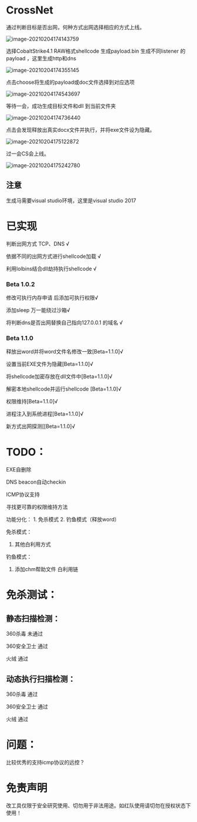 # CrossNet

通过判断目标是否出网，何种方式出网选择相应的方式上线。

![image-20210204174143759](media/crossnet.png)

选择CobaltStrike4.1  RAW格式shellcode  生成payload.bin  生成不同listener 的payload ，这里生成http和dns

![image-20210204174355145](media/genbin.png)

点击choose将生成的payload或doc文件选择到对应选项

![image-20210204174543697](media/crossnetgenbin.png)

等待一会，成功生成目标文件和dll 到当前文件夹

![image-20210204174736440](media/genedfile.png)

点击会发现释放出真实docx文件并执行，并将exe文件设为隐藏。

![image-20210204175122872](media/wordfile.png)

过一会CS会上线。

![image-20210204175242780](media/cson.png)

## 注意

生成马需要visual studio环境，这里是visual studio 2017

# 已实现

判断出网方式 TCP、DNS   √

依据不同的出网方式进行shellcode加载  √

利用lolbins结合dll劫持执行shellcode  √

### Beta 1.0.2

修改可执行内存申请 后添加可执行权限√ 

添加sleep 万一能绕过沙箱√ 

将判断dns是否出网替换自己指向127.0.0.1 的域名 √

### Beta 1.1.0 

释放出word并将word文件名修改一致[Beta=1.1.0]√

设置当前EXE文件为隐藏[Beta=1.1.0]√

将shellcode加密存放在dll文件中[Beta=1.1.0]√

解密本地shellcode并运行shellcode [Beta=1.1.0]√

权限维持[Beta=1.1.0]√

进程注入到系统进程[Beta=1.1.0]√

新方式出网探测[[Beta=1.1.0]√



# TODO：

EXE自删除  

DNS beacon自动checkin

ICMP协议支持

寻找更可靠的权限维持方法

功能分化： 1. 免杀模式   2. 钓鱼模式（释放word）

免杀模式：
1. 其他白利用方式

钓鱼模式：
1. 添加chm帮助文件 白利用链





# 免杀测试：

## 静态扫描检测：



360杀毒                     未通过

360安全卫士              通过

火绒                            通过



## 动态执行扫描检测：

360杀毒                       通过

360安全卫士                通过

火绒                             通过 



# 问题：



比较优秀的支持icmp协议的远控？

# 免责声明

改工具仅限于安全研究使用、切勿用于非法用途。如红队使用请切勿在授权状态下使用！
